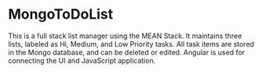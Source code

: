 # MongoToDoList

This is a full stack list manager using the MEAN Stack.  It maintains three lists, labeled as Hi, Medium, and Low Priority tasks.  All task items are stored in the Mongo database, and can be deleted or edited.  Angular is used for connecting the UI and JavaScript application.
